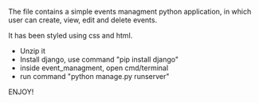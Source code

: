 The file contains a simple events managment python application, in which user can create, view, edit and delete events.

It has been styled using css and html.

* Unzip it
* Install django, use command "pip install django"
* inside event_managment, open cmd/terminal
* run command "python manage.py runserver"

ENJOY!
